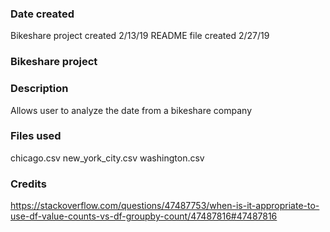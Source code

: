 ### Date created
Bikeshare project created 2/13/19
README file created 2/27/19

### Bikeshare project

### Description
Allows user to analyze the date from a bikeshare company 

### Files used
chicago.csv
new_york_city.csv
washington.csv

### Credits
https://stackoverflow.com/questions/47487753/when-is-it-appropriate-to-use-df-value-counts-vs-df-groupby-count/47487816#47487816

